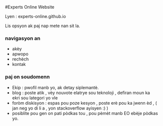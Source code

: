 #Experts Online Website

Lyen : experts-online.github.io

Lis opsyon ak paj nap mete nan sit la.

### navigasyon an
- akèy
- apwopo
- rechèch
- kontak


### paj on soudomenn

- Ekip : pwofil manb yo, ak detay siplemantè.
- blog : poste atik , vèy nouvote elatrye sou teknoloji , defiran moun ka ekri sou lategori yo vle
- foròm diskisyon : espas pou poze kesyon , poste erè pou ka jwenn èd , ( jan neg yo di li a , yon stackoverflow ayisyen :) )
- posiblite pou gen on pati pòdkas tou , pou pèmèt manb EO ebèje pòdkas yo.


